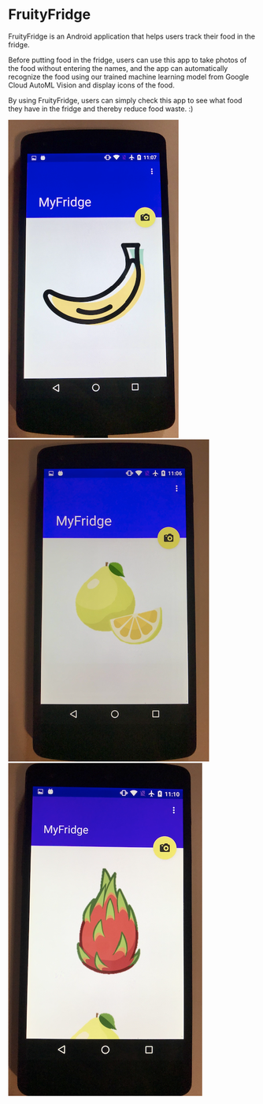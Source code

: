 # FruityFridge

FruityFridge is an Android application that helps users track their food in the fridge.

Before putting food in the fridge, users can use this app to take photos of the food without entering the names,
and the app can automatically recognize the food using our trained machine learning model from Google Cloud AutoML Vision and display icons of the food.

By using FruityFridge, users can simply check this app to see what food they have in the fridge and thereby reduce food waste. :)

![alt text](https://github.com/Macy6/FruityFridge/blob/master/demo/banana.png)
![alt text](https://github.com/Macy6/FruityFridge/blob/master/demo/grapefruit.png)
![alt text](https://github.com/Macy6/FruityFridge/blob/master/demo/dragon_fruit.png)
